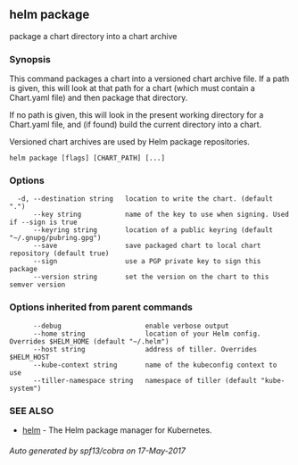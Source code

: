 ## helm package

package a chart directory into a chart archive

### Synopsis



This command packages a chart into a versioned chart archive file. If a path
is given, this will look at that path for a chart (which must contain a
Chart.yaml file) and then package that directory.

If no path is given, this will look in the present working directory for a
Chart.yaml file, and (if found) build the current directory into a chart.

Versioned chart archives are used by Helm package repositories.


```
helm package [flags] [CHART_PATH] [...]
```

### Options

```
  -d, --destination string   location to write the chart. (default ".")
      --key string           name of the key to use when signing. Used if --sign is true
      --keyring string       location of a public keyring (default "~/.gnupg/pubring.gpg")
      --save                 save packaged chart to local chart repository (default true)
      --sign                 use a PGP private key to sign this package
      --version string       set the version on the chart to this semver version
```

### Options inherited from parent commands

```
      --debug                     enable verbose output
      --home string               location of your Helm config. Overrides $HELM_HOME (default "~/.helm")
      --host string               address of tiller. Overrides $HELM_HOST
      --kube-context string       name of the kubeconfig context to use
      --tiller-namespace string   namespace of tiller (default "kube-system")
```

### SEE ALSO
* [helm](helm.md)	 - The Helm package manager for Kubernetes.

###### Auto generated by spf13/cobra on 17-May-2017
